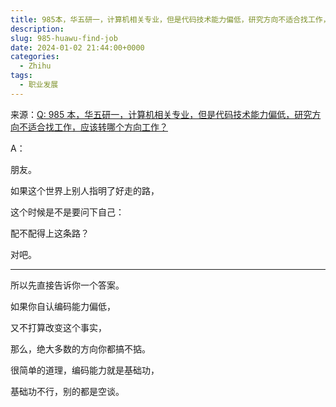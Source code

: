 ```yaml
---
title: 985本，华五研一，计算机相关专业，但是代码技术能力偏低，研究方向不适合找工作，应该转哪个方向工作？
description:
slug: 985-huawu-find-job
date: 2024-01-02 21:44:00+0000
categories:
  - Zhihu
tags:
  - 职业发展
---
```


来源：[Q: 985 本，华五研一，计算机相关专业，但是代码技术能力偏低，研究方向不适合找工作，应该转哪个方向工作？](https://www.zhihu.com/question/637524973)

A：

朋友。

如果这个世界上别人指明了好走的路，

这个时候是不是要问下自己：

配不配得上这条路？

对吧。

---

所以先直接告诉你一个答案。

如果你自认编码能力偏低，

又不打算改变这个事实，

那么，绝大多数的方向你都搞不掂。

很简单的道理，编码能力就是基础功，

基础功不行，别的都是空谈。
